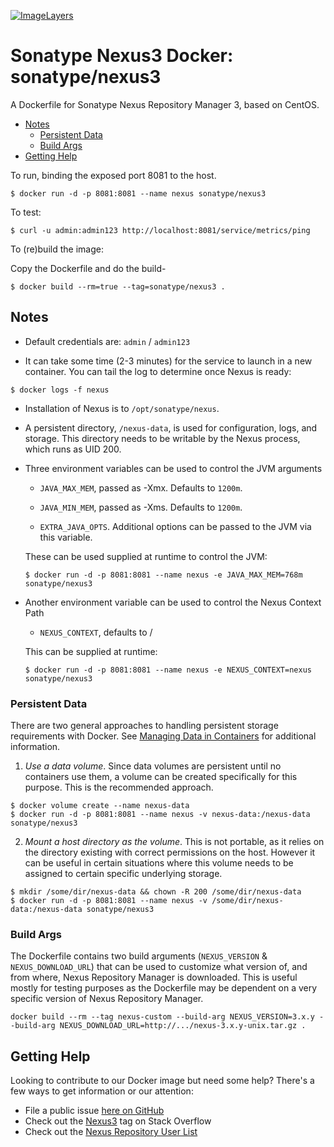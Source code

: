 
[![ImageLayers](https://imagelayers.io/badge/sonatype/nexus3:latest.svg)](https://imagelayers.io/?images=sonatype/nexus3:latest 'badge on imagelayers.io')

# Sonatype Nexus3 Docker: sonatype/nexus3

A Dockerfile for Sonatype Nexus Repository Manager 3, based on CentOS.

* [Notes](#notes)
  * [Persistent Data](#persistent-data)
  * [Build Args](#build-args)
* [Getting Help](#getting-help)

To run, binding the exposed port 8081 to the host.

```
$ docker run -d -p 8081:8081 --name nexus sonatype/nexus3
```

To test:

```
$ curl -u admin:admin123 http://localhost:8081/service/metrics/ping
```

To (re)build the image:

Copy the Dockerfile and do the build-

```
$ docker build --rm=true --tag=sonatype/nexus3 .
```

## Notes

* Default credentials are: `admin` / `admin123`

* It can take some time (2-3 minutes) for the service to launch in a
new container.  You can tail the log to determine once Nexus is ready:

```
$ docker logs -f nexus
```

* Installation of Nexus is to `/opt/sonatype/nexus`.  

* A persistent directory, `/nexus-data`, is used for configuration,
logs, and storage. This directory needs to be writable by the Nexus
process, which runs as UID 200.

* Three environment variables can be used to control the JVM arguments

  * `JAVA_MAX_MEM`, passed as -Xmx.  Defaults to `1200m`.

  * `JAVA_MIN_MEM`, passed as -Xms.  Defaults to `1200m`.

  * `EXTRA_JAVA_OPTS`.  Additional options can be passed to the JVM via
  this variable.

  These can be used supplied at runtime to control the JVM:

  ```
  $ docker run -d -p 8081:8081 --name nexus -e JAVA_MAX_MEM=768m sonatype/nexus3
  ```

* Another environment variable can be used to control the Nexus Context Path

  * `NEXUS_CONTEXT`, defaults to /

  This can be supplied at runtime:

  ```
  $ docker run -d -p 8081:8081 --name nexus -e NEXUS_CONTEXT=nexus sonatype/nexus3
  ```

### Persistent Data

There are two general approaches to handling persistent storage requirements
with Docker. See [Managing Data in Containers](https://docs.docker.com/engine/tutorials/dockervolumes/)
for additional information.

  1. *Use a data volume*.  Since data volumes are persistent
  until no containers use them, a volume can be created specifically for
  this purpose.  This is the recommended approach.  

  ```
  $ docker volume create --name nexus-data
  $ docker run -d -p 8081:8081 --name nexus -v nexus-data:/nexus-data sonatype/nexus3
  ```

  2. *Mount a host directory as the volume*.  This is not portable, as it
  relies on the directory existing with correct permissions on the host.
  However it can be useful in certain situations where this volume needs
  to be assigned to certain specific underlying storage.  

  ```
  $ mkdir /some/dir/nexus-data && chown -R 200 /some/dir/nexus-data
  $ docker run -d -p 8081:8081 --name nexus -v /some/dir/nexus-data:/nexus-data sonatype/nexus3
  ```

### Build Args

The Dockerfile contains two build arguments (`NEXUS_VERSION` & `NEXUS_DOWNLOAD_URL`) that can be used to customize what
version of, and from where, Nexus Repository Manager is downloaded. This is useful mostly for testing purposes as the
Dockerfile may be dependent on a very specific version of Nexus Repository Manager.

```
docker build --rm --tag nexus-custom --build-arg NEXUS_VERSION=3.x.y --build-arg NEXUS_DOWNLOAD_URL=http://.../nexus-3.x.y-unix.tar.gz .
```

## Getting Help

Looking to contribute to our Docker image but need some help? There's a few ways to get information or our attention:

* File a public issue [here on GitHub](https://github.com/sonatype/docker-nexus3/issues)
* Check out the [Nexus3](http://stackoverflow.com/questions/tagged/nexus3) tag on Stack Overflow
* Check out the [Nexus Repository User List](https://groups.google.com/a/glists.sonatype.com/forum/?hl=en#!forum/nexus-users)
